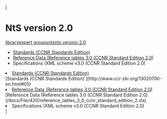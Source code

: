 [

# NtS version 2.0

<a href="/library" style="text-transform:lowercase;">Library</a><a href="/library/expert_groups" style="text-transform:lowercase;">Expert Groups</a><a href="/library/expert_groups/nts" style="text-transform:lowercase;">NtS</a><a href="/library/expert_groups/nts/nts_version_2_0" style="text-transform:lowercase;">NtS version 2.0</a>  
  


*   [Standards (CCNR Standards Edition) ](http://www.ccr-zkr.org/13020700-en.html#05)
*   [Reference Data (Reference tables 3.0 (CCNR Standard Edition 2.0](/docs/File/420/reference_tables_3_0_ccnr_standard_edition_2.xls))
*   Specifications (XML scheme v3.0 (CCNR Standard Edition 2.0)

<li><a href="http://www.ccr-zkr.org/13020700-en.html#05">Standards (CCNR Standards Edition) </a></li>[Standards (CCNR Standards Edition) ](http://www.ccr-zkr.org/13020700-en.html#05)<li><a href="/docs/File/420/reference_tables_3_0_ccnr_standard_edition_2.xls">Reference Data (Reference tables 3.0 (CCNR Standard Edition 2.0</a>)</li>[Reference Data (Reference tables 3.0 (CCNR Standard Edition 2.0](/docs/File/420/reference_tables_3_0_ccnr_standard_edition_2.xls)<li>Specifications (XML scheme v3.0 (CCNR Standard Edition 2.0)</li>  
]